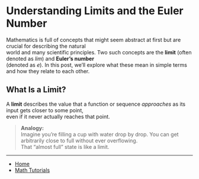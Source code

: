 # Understanding Limits and the Euler Number

Mathematics is full of concepts that might seem abstract at first but are crucial for describing the natural  
world and many scientific principles. Two such concepts are the **limit** (often denoted as *lim*) and **Euler’s number**  
(denoted as *e*). In this post, we’ll explore what these mean in simple terms and how they relate to each other.

## What Is a Limit?

A **limit** describes the value that a function or sequence *approaches* as its input gets closer to some point,  
even if it never actually reaches that point.

> **Analogy:**  
> Imagine you’re filling a cup with water drop by drop. You can get arbitrarily close to full without ever overflowing.  
> That “almost full” state is like a limit.


<!-- # Limits and the Euler Number


Mathematics is full of concepts that might seem abstract at first but are crucial for 
understanding the natural world and various scientific principles. Two such concepts are the limit (often
denoted as _lim_) and the Euler number (denoted as _e_). Let’s explore what these mean in simple
terms and how they relate to each other.

## What is a Limit?

A limit is a fundamental idea in mathematics that describes the value that a function or
sequence _approaches_ as the input gets closer to a certain point. Think of a limit as a destination
that a function or a series of numbers is trying to reach, even if it never actually gets there.

Imagine you’re filling a cup with water very slowly. The closer you get to the top, the closer you
are to the cup being full. If you keep adding water drop by drop, you’ll approach a limit—the
cup being full. But as long as you keep adding tiny drops without overflowing, you’re always
getting closer to that limit without quite reaching it.

In mathematical terms, if we look at the function $$f(x)=\frac{1}{x}$$.
- As `x` becomes a very large number (like 1000, 10000, etc.), the value of $$f(x)=\frac{1}{x}$$ becomes smaller and smaller.
- The limit of $$f(x)$$ as `x` approaches infinity is `0`. This is written as:

 $$
 
 \lim_{x \to \infty} \frac{1}{x} = 0
 
 $$

 This notation means that as `x` gets larger and larger, the value of $\frac{1}{x}$ gets closer and closer to `0`.

## Introducing the Euler Number ($e$)

The Euler number, denoted as $e$, is a special number in mathematics, approximately equal to $2.718$. 
It is named after the Swiss mathematician Leonhard Euler and is one of the most important numbers in 
mathematics because it arises naturally in many different contexts, especially those involving growth, decay, and continuous processes.

The number $e$ can be understood through the concept of continuously compounding interest. Here’s a simplified explanation:

1. **Compounded Interest:** Imagine you have `1$` in a bank account with a `100%` interest rate per year.
    - If the interest is compounded once a year, you’d have `2$` at the end of the year $$1+1=2$$. 
    - If the interest is compounded every six months, you’d have more than `2.25$` at the end of the year.
        - After 6 months:  $1 + \frac{1}{2} = 1.5$.
        - After 1 year:  $1.5 + \frac{1.5}{2} = 2.25$.
    - If it is compounded monthly, weekly, daily, or every second, the amount keeps increasing, but not by much.        

2. **Continuous Compounding:** Now, think about compounding the interest an infinite
number of times within the same year. The formula that represents the amount you
would have after one year, as the compounding becomes infinite, is:

$$
\lim_{x \to \infty} \left( 1+\frac{1}{n} \right)^n= 0
$$ -->



---

- [Home](./../../../README.md)
- [Math Tutorials](./../../tutorials.md)